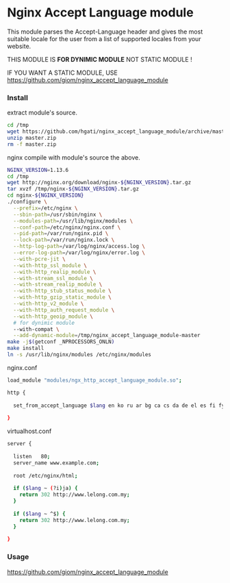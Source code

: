 # Nginx Accept Language module

This module parses the Accept-Language header and gives the most suitable locale for the user from a list of supported locales from your website.

THIS MODULE IS <b>FOR DYNIMIC MODULE</b> NOT STATIC MODULE ! 

IF YOU WANT A STATIC MODULE, USE https://github.com/giom/nginx_accept_language_module

### Install

extract module's source.
```sh
cd /tmp
wget https://github.com/hgati/nginx_accept_language_module/archive/master.zip
unzip master.zip
rm -f master.zip
```

nginx compile with module's source the above.
```sh
NGINX_VERSION=1.13.6
cd /tmp
wget http://nginx.org/download/nginx-${NGINX_VERSION}.tar.gz
tar xvzf /tmp/nginx-${NGINX_VERSION}.tar.gz
cd nginx-${NGINX_VERSION}
./configure \
  --prefix=/etc/nginx \
  --sbin-path=/usr/sbin/nginx \
  --modules-path=/usr/lib/nginx/modules \
  --conf-path=/etc/nginx/nginx.conf \
  --pid-path=/var/run/nginx.pid \
  --lock-path=/var/run/nginx.lock \
  --http-log-path=/var/log/nginx/access.log \
  --error-log-path=/var/log/nginx/error.log \
  --with-pcre-jit \
  --with-http_ssl_module \
  --with-http_realip_module \
  --with-stream_ssl_module \
  --with-stream_realip_module \
  --with-http_stub_status_module \
  --with-http_gzip_static_module \
  --with-http_v2_module \
  --with-http_auth_request_module \
  --with-http_geoip_module \
  # for dynimic module
  --with-compat \
  --add-dynamic-module=/tmp/nginx_accept_language_module-master
make -j$(getconf _NPROCESSORS_ONLN)
make install
ln -s /usr/lib/nginx/modules /etc/nginx/modules
```

nginx.conf
```sh
load_module "modules/ngx_http_accept_language_module.so";

http {
  
  set_from_accept_language $lang en ko ru ar bg ca cs da de el es fi fy fr gl hu id it ja nb nl pl pt-br pt-pt ro sv tr uk zh-hans zh-hant zh-cn;
  
}
```

virtualhost.conf
```sh
server {
  
  listen   80;
  server_name www.example.com;
  
  root /etc/nginx/html;
  
  if ($lang ~ (?i)ja) { 
    return 302 http://www.lelong.com.my;
  }
  
  if ($lang ~ ^$) {
    return 302 http://www.lelong.com.my;
  }
  
}
```

### Usage

https://github.com/giom/nginx_accept_language_module
